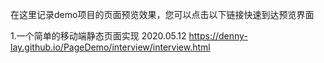 在这里记录demo项目的页面预览效果，您可以点击以下链接快速到达预览界面

1.一个简单的移动端静态页面实现 2020.05.12
https://denny-lay.github.io/PageDemo/interview/interview.html

